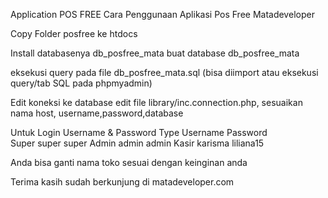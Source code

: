 Application POS FREE
Cara Penggunaan Aplikasi Pos Free Matadeveloper

Copy Folder posfree ke htdocs
 
Install databasenya db_posfree_mata
buat database db_posfree_mata

eksekusi query pada file db_posfree_mata.sql (bisa diimport atau eksekusi query/tab SQL pada phpmyadmin)

Edit koneksi ke database
edit file library/inc.connection.php, sesuaikan nama host, username,password,database 

Untuk Login Username & Password
Type         	Username	Password      
Super 		super  		super
Admin		admin		admin
Kasir		karisma	        liliana15

Anda bisa ganti nama toko sesuai dengan keinginan anda

Terima kasih sudah berkunjung di matadeveloper.com



